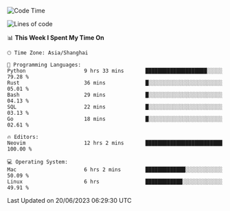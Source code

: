 <!--START_SECTION:waka-->
![Code Time](http://img.shields.io/badge/Code%20Time-1%2C405%20hrs%2039%20mins-blue)

![Lines of code](https://img.shields.io/badge/From%20Hello%20World%20I%27ve%20Written-261.7%20thousand%20lines%20of%20code-blue)

📊 **This Week I Spent My Time On** 

```text
🕑︎ Time Zone: Asia/Shanghai

💬 Programming Languages: 
Python                   9 hrs 33 mins       ████████████████████░░░░░   79.28 % 
Rust                     36 mins             █░░░░░░░░░░░░░░░░░░░░░░░░   05.01 % 
Bash                     29 mins             █░░░░░░░░░░░░░░░░░░░░░░░░   04.13 % 
SQL                      22 mins             █░░░░░░░░░░░░░░░░░░░░░░░░   03.13 % 
Go                       18 mins             █░░░░░░░░░░░░░░░░░░░░░░░░   02.61 % 

🔥 Editors: 
Neovim                   12 hrs 2 mins       █████████████████████████   100.00 % 

💻 Operating System: 
Mac                      6 hrs 2 mins        █████████████░░░░░░░░░░░░   50.09 % 
Linux                    6 hrs               ████████████░░░░░░░░░░░░░   49.91 % 
```


 Last Updated on 20/06/2023 06:29:30 UTC
<!--END_SECTION:waka-->
